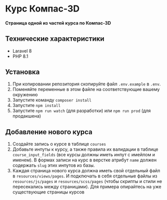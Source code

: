 # Курс Компас-3D 

#### Страница одной из частей курса по Компас-3D

## Технические характеристики
- Laravel 8
- PHP 8.1

## Установка
1. При копировании репозитория скопируйте файл `.env.example` в `.env`.
2. Поменяйте переменные в этом файле на соответствующие вашему окружению
3. Запустите команду `composer install`
4. Запустите `npm install`
5. Запустите `npm run watch` (для разработки) или `npm run prod` (для продакшена)

## Добавление нового курса
1. Создайте запись о курсе в таблице `courses`
2. Добавьте инпуты к курсу, а также правила их валидации в таблице `course_input_fields` (все курсы должны иметь инпут с имейлом и именем). В формах записи на курс в верстке атрибут `name` должен содержать `slug` этих инпутов из базы.
3. Каждая страница нового курса должна иметь свой отдельный файл в `resources/views/pages`. И подключать в себя отдельные файлы из `resources/js/pages` и `resources/scss/pages` (чтобы скрипты и стили не пересекались между страницами). Для примера опирайтесь на уже существующие страницы курсов